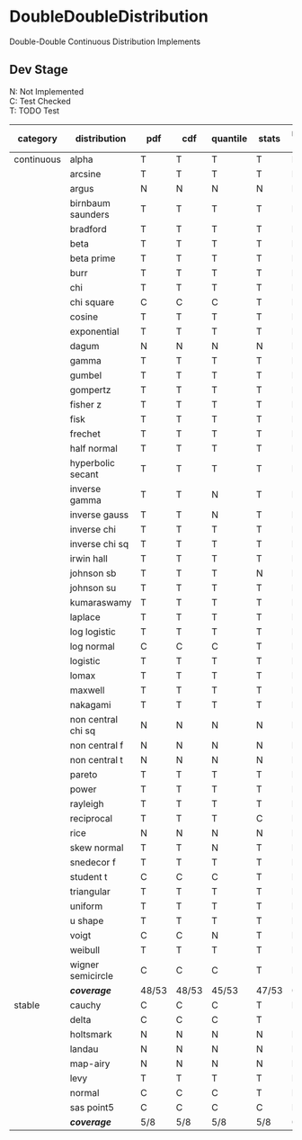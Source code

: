 # DoubleDoubleDistribution
 Double-Double Continuous Distribution Implements

## Dev Stage
N: Not Implemented  
C: Test Checked  
T: TODO Test  

| category   | distribution       | pdf   | cdf   | quantile | stats | random gen | define | difficulty |
| ---------- | ------------------ | ----- | ----- | -------- | ----- | ---------- | ------ | ---------- |
| continuous | alpha              | T     | T     | T        | T     | N          | N      |            |
|            | arcsine            | T     | T     | T        | T     | N          | N      |            |
|            | argus              | N     | N     | N        | N     | N          | N      | A          |
|            | birnbaum saunders  | T     | T     | T        | T     | N          | N      |            |
|            | bradford           | T     | T     | T        | T     | N          | N      |            |
|            | beta               | T     | T     | T        | T     | N          | N      |            |
|            | beta prime         | T     | T     | T        | T     | N          | N      |            |
|            | burr               | T     | T     | T        | T     | N          | N      |            |
|            | chi                | T     | T     | T        | T     | N          | N      |            |
|            | chi square         | C     | C     | C        | T     | N          | N      |            |
|            | cosine             | T     | T     | T        | T     | N          | N      |            |
|            | exponential        | T     | T     | T        | T     | N          | N      |            |
|            | dagum              | N     | N     | N        | N     | N          | N      | B          |
|            | gamma              | T     | T     | T        | T     | N          | N      |            |
|            | gumbel             | T     | T     | T        | T     | N          | N      |            |
|            | gompertz           | T     | T     | T        | T     | N          | N      |            |
|            | fisher z           | T     | T     | T        | T     | N          | N      |            |
|            | fisk               | T     | T     | T        | T     | N          | N      |            |
|            | frechet            | T     | T     | T        | T     | N          | N      |            |
|            | half normal        | T     | T     | T        | T     | N          | N      |            |
|            | hyperbolic secant  | T     | T     | T        | T     | N          | N      |            |
|            | inverse gamma      | T     | T     | N        | T     | N          | N      |            |
|            | inverse gauss      | T     | T     | N        | T     | N          | N      |            |
|            | inverse chi        | T     | T     | T        | T     | N          | N      |            |
|            | inverse chi sq     | T     | T     | T        | T     | N          | N      |            |
|            | irwin hall         | T     | T     | T        | T     | N          | N      |            |
|            | johnson sb         | T     | T     | T        | N     | N          | N      |            |
|            | johnson su         | T     | T     | T        | T     | N          | N      |            |
|            | kumaraswamy        | T     | T     | T        | T     | N          | N      |            |
|            | laplace            | T     | T     | T        | T     | N          | N      |            |
|            | log logistic       | T     | T     | T        | T     | N          | N      |            |
|            | log normal         | C     | C     | C        | T     | N          | N      |            |
|            | logistic           | T     | T     | T        | T     | N          | N      |            |
|            | lomax              | T     | T     | T        | T     | N          | N      |            |
|            | maxwell            | T     | T     | T        | T     | N          | N      |            |
|            | nakagami           | T     | T     | T        | T     | N          | N      |            |
|            | non central chi sq | N     | N     | N        | N     | N          | N      | AAA        |
|            | non central f      | N     | N     | N        | N     | N          | N      | AAA        |
|            | non central t      | N     | N     | N        | N     | N          | N      | AAA        |
|            | pareto             | T     | T     | T        | T     | N          | N      |            |
|            | power              | T     | T     | T        | T     | N          | N      |            |
|            | rayleigh           | T     | T     | T        | T     | N          | N      |            |
|            | reciprocal         | T     | T     | T        | C     | N          | N      |            |
|            | rice               | N     | N     | N        | N     | N          | N      | AAA        |
|            | skew normal        | T     | T     | N        | T     | N          | N      |            |
|            | snedecor f         | T     | T     | T        | T     | N          | N      |            |
|            | student t          | C     | C     | C        | T     | N          | N      |            |
|            | triangular         | T     | T     | T        | T     | N          | N      |            |
|            | uniform            | T     | T     | T        | T     | N          | N      |            |
|            | u shape            | T     | T     | T        | T     | N          | N      |            |
|            | voigt              | C     | C     | N        | T     | N          | N      |            |
|            | weibull            | T     | T     | T        | T     | N          | N      |            |
|            | wigner semicircle  | C     | C     | C        | T     | N          | N      |            |
|            | ***coverage***     | 48/53 | 48/53 | 45/53    | 47/53 | 0/53       | 0/53   |            |
| stable     | cauchy             | C     | C     | C        | T     | N          | N      |            |
|            | delta              | C     | C     | C        | T     | -          | N      |            |
|            | holtsmark          | N     | N     | N        | N     | N          | N      | A          |
|            | landau             | N     | N     | N        | N     | N          | N      | A          |
|            | map-airy           | N     | N     | N        | N     | N          | N      | A          |
|            | levy               | T     | T     | T        | T     | N          | N      |            |
|            | normal             | C     | C     | C        | T     | N          | N      |            |
|            | sas point5         | C	  | C     | C        | C     | N          | N      |            |
|            | ***coverage***     | 5/8   | 5/8   | 5/8      | 5/8   | 0/8        | 0/8    |            |
